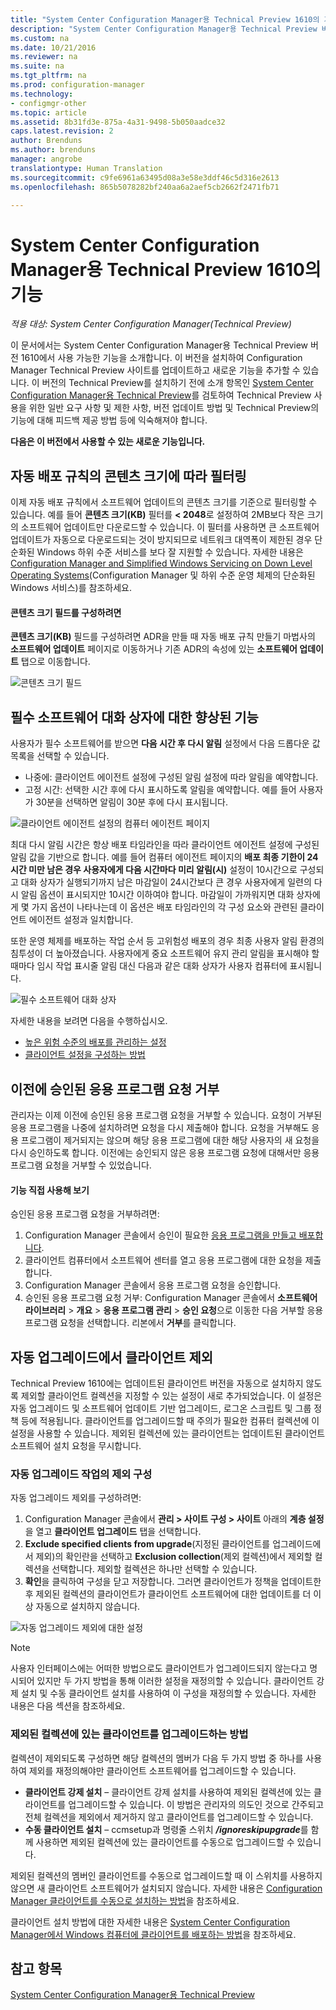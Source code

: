 ```yaml
---
title: "System Center Configuration Manager용 Technical Preview 1610의 기능"
description: "System Center Configuration Manager용 Technical Preview 버전 1610에서 사용 가능한 기능에 대해 알아봅니다."
ms.custom: na
ms.date: 10/21/2016
ms.reviewer: na
ms.suite: na
ms.tgt_pltfrm: na
ms.prod: configuration-manager
ms.technology:
- configmgr-other
ms.topic: article
ms.assetid: 8b31fd3e-875a-4a31-9498-5b050aadce32
caps.latest.revision: 2
author: Brenduns
ms.author: brenduns
manager: angrobe
translationtype: Human Translation
ms.sourcegitcommit: c9fe6961a63495d08a3e58e3ddf46c5d316e2613
ms.openlocfilehash: 865b5078282bf240aa6a2aef5cb2662f2471fb71

---
```

# <a name="capabilities-in-technical-preview-1610-for-system-center-configuration-manager"></a>System Center Configuration Manager용 Technical Preview 1610의 기능

*적용 대상: System Center Configuration Manager(Technical Preview)*



이 문서에서는 System Center Configuration Manager용 Technical Preview 버전 1610에서 사용 가능한 기능을 소개합니다. 이 버전을 설치하여 Configuration Manager Technical Preview 사이트를 업데이트하고 새로운 기능을 추가할 수 있습니다.      이 버전의 Technical Preview를 설치하기 전에 소개 항목인 [System Center Configuration Manager용 Technical Preview](../../core/get-started/technical-preview.md)를 검토하여 Technical Preview 사용을 위한 일반 요구 사항 및 제한 사항, 버전 업데이트 방법 및 Technical Preview의 기능에 대해 피드백 제공 방법 등에 익숙해져야 합니다.    


**다음은 이 버전에서 사용할 수 있는 새로운 기능입니다.**  
## <a name="filter-by-content-size-in-automatic-deployment-rules"></a>자동 배포 규칙의 콘텐츠 크기에 따라 필터링
이제 자동 배포 규칙에서 소프트웨어 업데이트의 콘텐츠 크기를 기준으로 필터링할 수 있습니다. 예를 들어 **콘텐츠 크기(KB)** 필터를 **< 2048**로 설정하여 2MB보다 작은 크기의 소프트웨어 업데이트만 다운로드할 수 있습니다. 이 필터를 사용하면 큰 소프트웨어 업데이트가 자동으로 다운로드되는 것이 방지되므로 네트워크 대역폭이 제한된 경우 단순화된 Windows 하위 수준 서비스를 보다 잘 지원할 수 있습니다. 자세한 내용은 [Configuration Manager and Simplified Windows Servicing on Down Level Operating Systems](https://blogs.technet.microsoft.com/enterprisemobility/2016/10/07/configuration-manager-and-simplified-windows-servicing-on-down-level-operating-systems/)(Configuration Manager 및 하위 수준 운영 체제의 단순화된 Windows 서비스)를 참조하세요.

#### <a name="to-configure-the-content-size-field"></a>콘텐츠 크기 필드를 구성하려면
**콘텐츠 크기(KB)** 필드를 구성하려면 ADR을 만들 때 자동 배포 규칙 만들기 마법사의 **소프트웨어 업데이트** 페이지로 이동하거나 기존 ADR의 속성에 있는 **소프트웨어 업데이트** 탭으로 이동합니다.

![콘텐츠 크기 필드](media/contentsizefield.png)

## <a name="improved-functionality-for-required-software-dialogs"></a>필수 소프트웨어 대화 상자에 대한 향상된 기능
사용자가 필수 소프트웨어를 받으면 **다음 시간 후 다시 알림** 설정에서 다음 드롭다운 값 목록을 선택할 수 있습니다.
- 나중에: 클라이언트 에이전트 설정에 구성된 알림 설정에 따라 알림을 예약합니다.
- 고정 시간: 선택한 시간 후에 다시 표시하도록 알림을 예약합니다. 예를 들어 사용자가 30분을 선택하면 알림이 30분 후에 다시 표시됩니다.

![클라이언트 에이전트 설정의 컴퓨터 에이전트 페이지](media/computeragentsettings.png)

최대 다시 알림 시간은 항상 배포 타임라인을 따라 클라이언트 에이전트 설정에 구성된 알림 값을 기반으로 합니다. 예를 들어 컴퓨터 에이전트 페이지의 **배포 최종 기한이 24시간 미만 남은 경우 사용자에게 다음 시간마다 미리 알림(시)** 설정이 10시간으로 구성되고 대화 상자가 실행되기까지 남은 마감일이 24시간보다 큰 경우 사용자에게 일련의 다시 알림 옵션이 표시되지만 10시간 이하여야 합니다. 마감일이 가까워지면 대화 상자에게 몇 가지 옵션이 나타나는데 이 옵션은 배포 타임라인의 각 구성 요소와 관련된 클라이언트 에이전트 설정과 일치합니다.

또한 운영 체제를 배포하는 작업 순서 등 고위험성 배포의 경우 최종 사용자 알림 환경의 침투성이 더 높아졌습니다. 사용자에게 중요 소프트웨어 유지 관리 알림을 표시해야 할 때마다 임시 작업 표시줄 알림 대신 다음과 같은 대화 상자가 사용자 컴퓨터에 표시됩니다.

![필수 소프트웨어 대화 상자](media/requiredsoftwaredialog.png)


자세한 내용을 보려면 다음을 수행하십시오.
- [높은 위험 수준의 배포를 관리하는 설정](../../protect/understand/settings-to-manage-high-risk-deployments.md)
- [클라이언트 설정을 구성하는 방법](../clients/deploy/configure-client-settings.md)

## <a name="deny-previously-approved-application-requests"></a>이전에 승인된 응용 프로그램 요청 거부

관리자는 이제 이전에 승인된 응용 프로그램 요청을 거부할 수 있습니다. 요청이 거부된 응용 프로그램을 나중에 설치하려면 요청을 다시 제출해야 합니다. 요청을 거부해도 응용 프로그램이 제거되지는 않으며 해당 응용 프로그램에 대한 해당 사용자의 새 요청을 다시 승인하도록 합니다. 이전에는 승인되지 않은 응용 프로그램 요청에 대해서만 응용 프로그램 요청을 거부할 수 있었습니다.

#### <a name="try-it-out"></a>기능 직접 사용해 보기
승인된 응용 프로그램 요청을 거부하려면:

1.  Configuration Manager 콘솔에서 승인이 필요한 [응용 프로그램을 만들고 배포합니다](https://docs.microsoft.com/en-us/sccm/apps/deploy-use/create-applications).
2.  클라이언트 컴퓨터에서 소프트웨어 센터를 열고 응용 프로그램에 대한 요청을 제출합니다.
3.  Configuration Manager 콘솔에서 응용 프로그램 요청을 승인합니다.
4.  승인된 응용 프로그램 요청 거부: Configuration Manager 콘솔에서 **소프트웨어 라이브러리** > **개요** > **응용 프로그램 관리** > **승인 요청**으로 이동한 다음 거부할 응용 프로그램 요청을 선택합니다.  리본에서 **거부**를 클릭합니다.

## <a name="exclude-clients-from-automatic-upgrade"></a>자동 업그레이드에서 클라이언트 제외
Technical Preview 1610에는 업데이트된 클라이언트 버전을 자동으로 설치하지 않도록 제외할 클라이언트 컬렉션을 지정할 수 있는 설정이 새로 추가되었습니다.  이 설정은 자동 업그레이드 및 소프트웨어 업데이트 기반 업그레이드, 로그온 스크립트 및 그룹 정책 등에 적용됩니다. 클라이언트를 업그레이드할 때 주의가 필요한 컴퓨터 컬렉션에 이 설정을 사용할 수 있습니다. 제외된 컬렉션에 있는 클라이언트는 업데이트된 클라이언트 소프트웨어 설치 요청을 무시합니다.

### <a name="configure-exclusion-from-automatic-upgrade"></a>자동 업그레이드 작업의 제외 구성
자동 업그레이드 제외를 구성하려면:
1.  Configuration Manager 콘솔에서 **관리 > 사이트 구성 > 사이트** 아래의 **계층 설정**을 열고 **클라이언트 업그레이드** 탭을 선택합니다.
2.  **Exclude specified clients from upgrade**(지정된 클라이언트를 업그레이드에서 제외)의 확인란을 선택하고 **Exclusion collection**(제외 컬렉션)에서 제외할 컬렉션을 선택합니다. 제외할 컬렉션은 하나만 선택할 수 있습니다.
3.  **확인**을 클릭하여 구성을 닫고 저장합니다. 그러면 클라이언트가 정책을 업데이트한 후 제외된 컬렉션의 클라이언트가 클라이언트 소프트웨어에 대한 업데이트를 더 이상 자동으로 설치하지 않습니다.

  ![자동 업그레이드 제외에 대한 설정](media/automatic_upgrade_exclusion.png)

> [!NOTE]
> 사용자 인터페이스에는 어떠한 방법으로도 클라이언트가 업그레이드되지 않는다고 명시되어 있지만 두 가지 방법을 통해 이러한 설정을 재정의할 수 있습니다. 클라이언트 강제 설치 및 수동 클라이언트 설치를 사용하여 이 구성을 재정의할 수 있습니다. 자세한 내용은 다음 섹션을 참조하세요.


### <a name="how-to-upgrade-a-client-that-is-in-an-excluded-collection"></a>제외된 컬렉션에 있는 클라이언트를 업그레이드하는 방법
컬렉션이 제외되도록 구성하면 해당 컬렉션의 멤버가 다음 두 가지 방법 중 하나를 사용하여 제외를 재정의해야만 클라이언트 소프트웨어를 업그레이드할 수 있습니다.
 - **클라이언트 강제 설치** – 클라이언트 강제 설치를 사용하여 제외된 컬렉션에 있는 클라이언트를 업그레이드할 수 있습니다. 이 방법은 관리자의 의도인 것으로 간주되고 전체 컬렉션을 제외에서 제거하지 않고 클라이언트를 업그레이드할 수 있습니다.       
 - **수동 클라이언트 설치** – ccmsetup과 명령줄 스위치 ***/ignoreskipupgrade***를 함께 사용하면 제외된 컬렉션에 있는 클라이언트를 수동으로 업그레이드할 수 있습니다.

  제외된 컬렉션의 멤버인 클라이언트를 수동으로 업그레이드할 때 이 스위치를 사용하지 않으면 새 클라이언트 소프트웨어가 설치되지 않습니다. 자세한 내용은 [Configuration Manager 클라이언트를 수동으로 설치하는 방법](/sccm/core/clients/deploy/deploy-clients-to-windows-computers#a-namebkmkmanuala-how-to-install-configuration-manager-clients-manually)을 참조하세요.

클라이언트 설치 방법에 대한 자세한 내용은 [System Center Configuration Manager에서 Windows 컴퓨터에 클라이언트를 배포하는 방법](/sccm/core/clients/deploy/deploy-clients-to-windows-computers)을 참조하세요.


## <a name="see-also"></a>참고 항목
[System Center Configuration Manager용 Technical Preview](../../core/get-started/technical-preview.md)



<!--HONumber=Nov16_HO1-->


